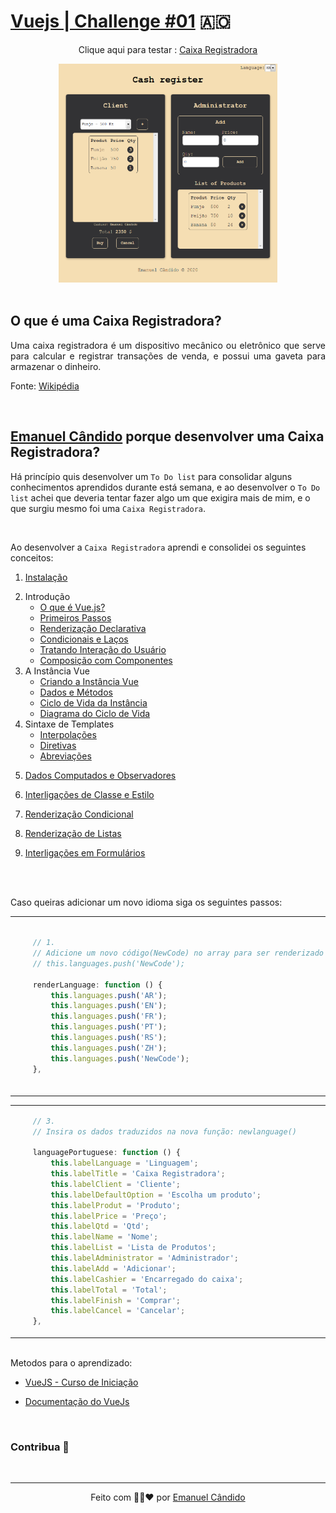 # [Vuejs | Challenge #01](https://emanuelcandido-js.netlify.app/javascript/vuejs/challenges/01_cash_register/cash_register) 🇦🇴
<center>

Clique aqui para testar : [Caixa Registradora](https://emanuelcandido-js.netlify.app/javascript/vuejs/challenges/01_cash_register/cash_register)

</center>


<center> 
<img src="../00_assets/01_cash_register.png"    width="350px"height="350px">
</center>

<br>

## O que é uma Caixa Registradora?

<p align="justify">
    Uma caixa registradora é um dispositivo mecânico ou eletrônico que serve para calcular e registrar transações de venda, e possui uma gaveta para armazenar o dinheiro. 
</p>

Fonte: [Wikipédia](https://pt.wikipedia.org/wiki/Caixa_registradora)

<br>

## [Emanuel Cândido](https://emanueljosecandido.github.io/) porque desenvolver uma Caixa Registradora?

Há princípio quis desenvolver um `To Do list` para consolidar alguns conhecimentos aprendidos durante está semana, e ao desenvolver o `To Do list` achei que deveria tentar fazer algo um que exigira mais de mim, e o que surgiu mesmo foi uma `Caixa Registradora`.

<br>

Ao desenvolver a `Caixa Registradora` aprendi e consolidei os seguintes conceitos:

<ol>
<li>

[Instalação](https://br.vuejs.org/v2/guide/installation.html)

</li>
    <li>Introdução

- [O que é Vue.js?](https://br.vuejs.org/v2/guide/index.html#O-que-e-Vue-js)
- [Primeiros Passos](https://br.vuejs.org/v2/guide/index.html#Primeiros-Passos)
- [Renderização Declarativa](https://br.vuejs.org/v2/guide/index.html#Renderizacao-Declarativa)
- [Condicionais e Laços](https://br.vuejs.org/v2/guide/index.html#Condicionais-e-Lacos)
- [Tratando Interação do Usuário](https://br.vuejs.org/v2/guide/index.html#Tratando-Interacao-do-Usuario)
- [Composição com Componentes](https://br.vuejs.org/v2/guide/index.html#Composicao-com-Componentes)
</li>
<li>A Instância Vue

- [Criando a Instância Vue](https://br.vuejs.org/v2/guide/instance.html#Criando-a-Instancia-Vue)
- [Dados e Métodos](https://br.vuejs.org/v2/guide/instance.html#Dados-e-Metodos)
- [Ciclo de Vida da Instância](https://br.vuejs.org/v2/guide/instance.html#Ciclo-de-Vida-da-Instancia)
- [Diagrama do Ciclo de Vida](https://br.vuejs.org/v2/guide/instance.html#Diagrama-do-Ciclo-de-Vida)
</li>

<li>Sintaxe de Templates

- [Interpolações](https://br.vuejs.org/v2/guide/syntax.html#Interpolacoes)
- [Diretivas](https://br.vuejs.org/v2/guide/syntax.html#Diretivas)
- [Abreviações](https://br.vuejs.org/v2/guide/syntax.html#Abreviacoes)
</li>

<li>

[Dados Computados e Observadores](https://br.vuejs.org/v2/guide/computed.html)

</li>

<li>

[Interligações de Classe e Estilo](https://br.vuejs.org/v2/guide/class-and-style.html)

</li>

<li>

[Renderização Condicional](https://br.vuejs.org/v2/guide/conditional.html)

</li>

<li>

[Renderização de Listas](https://br.vuejs.org/v2/guide/list.html)

</li>

<li>

[Interligações em Formulários](https://br.vuejs.org/v2/guide/forms.html)

</li>
</ol>

<br><br>

<p align="justify">
    Caso queiras adicionar um novo idioma siga os seguintes passos:
</p>

<table>
<tbody>

<td>

```js
    // 1.
    // Adicione um novo código(NewCode) no array para ser renderizado
    // this.languages.push('NewCode');

    renderLanguage: function () {
        this.languages.push('AR');
        this.languages.push('EN');
        this.languages.push('FR');
        this.languages.push('PT');
        this.languages.push('RS');
        this.languages.push('ZH');
        this.languages.push('NewCode');
    },


```
</td>
<td>

```js
    // 2.
    // Adicione-> case 'NewCode': root.newlanguage(); break;    

    getLanguage: function () {
        switch (this.selectLanguage) {
            case 'AR': root.languageArabic(); break;
            case 'EN': root.languageEnglish(); break;
            case 'FR': root.languageFrench(); break;
            case 'PT': root.languagePortuguese(); break;
            case 'RS': root.languageRussia(); break;
            case 'ZH': root.languageChinese(); break;
            case 'NewCode': root.newlanguage(); break;
            default: break;
        }
    },
```
</td>
</tbody>
</table>
<table>
<tbody>

<td>

```js
    // 3.
    // Insira os dados traduzidos na nova função: newlanguage()      

    languagePortuguese: function () {
        this.labelLanguage = 'Linguagem';
        this.labelTitle = 'Caixa Registradora';
        this.labelClient = 'Cliente';
        this.labelDefaultOption = 'Escolha um produto';
        this.labelProdut = 'Produto';
        this.labelPrice = 'Preço';
        this.labelQtd = 'Qtd';
        this.labelName = 'Nome';
        this.labelList = 'Lista de Produtos';
        this.labelAdministrator = 'Administrador';
        this.labelAdd = 'Adicionar';
        this.labelCashier = 'Encarregado do caixa';
        this.labelTotal = 'Total';
        this.labelFinish = 'Comprar';
        this.labelCancel = 'Cancelar';
    },
```
</td>
<td>

```js
    // 4.
    // Adicione uma nova função para adicionar um o novo idioma:

    newlanguage(): function () {
        this.labelLanguage = '';
        this.labelTitle = '';
        this.labelClient = '';
        this.labelDefaultOption = '';
        this.labelProdut = '';
        this.labelPrice = '';
        this.labelQtd = '';
        this.labelName = '';
        this.labelList = '';
        this.labelAdministrator = '';
        this.labelAdd = '';
        this.labelCashier = '';
        this.labelTotal = '';
        this.labelFinish = '';
        this.labelCancel = '';
    },
```
</td>
</tbody>
</table>

<br>
Metodos para o aprendizado:

- [VueJS - Curso de Iniciação](https://www.youtube.com/playlist?list=PLXik_5Br-zO_xQHAH9GrNR1gAefYWaKxz)

- [Documentação do VueJs](https://br.vuejs.org/v2/guide/)

<br>

### Contribua 🖤

<br>

---

<center>

Feito com 🖤💛❤ por [Emanuel Cândido](https://emanueljosecandido.github.io/)

</center>
